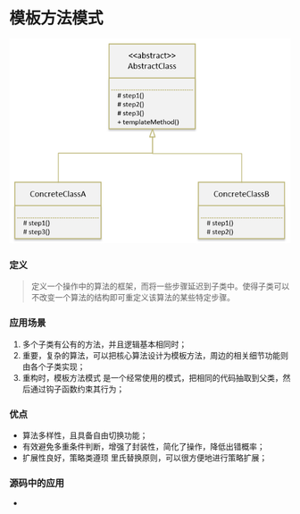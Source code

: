 # 模板方法模式
![类图](../img/templatemethod.png)
### 定义

> 定义一个操作中的算法的框架，而将一些步骤延迟到子类中。使得子类可以不改变一个算法的结构即可重定义该算法的某些特定步骤。

### 应用场景

1. 多个子类有公有的方法，并且逻辑基本相同时；
2. 重要，复杂的算法，可以把核心算法设计为模板方法，周边的相关细节功能则由各个子类实现；
3. 重构时，模板方法模式 是一个经常使用的模式，把相同的代码抽取到父类，然后通过钩子函数约束其行为；


### 优点

- 算法多样性，且具备自由切换功能；
- 有效避免多重条件判断，增强了封装性，简化了操作，降低出错概率；
- 扩展性良好，策略类遵顼 里氏替换原则，可以很方便地进行策略扩展；


### 源码中的应用

- 

